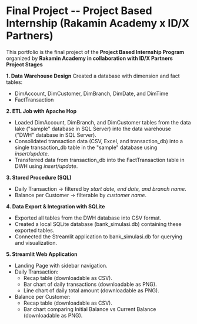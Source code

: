 # Final Project -- Project Based Internship (Rakamin Academy x ID/X Partners) 
This portfolio is the final project of the **Project Based Internship Program** organized by **Rakamin Academy in collaboration with ID/X Partners**
**Project Stages**

**1. Data Warehouse Design**
Created a database with dimension and fact tables:
  - DimAccount, DimCustomer, DimBranch, DimDate, and DimTime 
  - FactTransaction

**2. ETL Job with Apache Hop**
- Loaded DimAccount, DimBranch, and DimCustomer tables from the data lake ("sample" database in SQL Server) into the data warehouse ("DWH" database in SQL Server).
- Consolidated transaction data (CSV, Excel, and transaction_db) into a single transaction_db table in the "sample" database using _insert/update_.
- Transferred data from transaction_db into the FactTransaction table in DWH using _insert/update_.

**3. Stored Procedure (SQL)**
- Daily Transaction -> filtered by _start date, end date, and branch name_.
- Balance per Customer → filterable by _customer name_.

**4. Data Export & Integration with SQLite**
- Exported all tables from the DWH database into CSV format.
- Created a local SQLite database (bank_simulasi.db) containing these exported tables.
- Connected the Streamlit application to bank_simulasi.db for querying and visualization.

**5. Streamlit Web Application**
- Landing Page with sidebar navigation.
- Daily Transaction:
  - Recap table (downloadable as CSV).
  - Bar chart of daily transactions (downloadable as PNG).
  - Line chart of daily total amount (downloadable as PNG).
- Balance per Customer:
  - Recap table (downloadable as CSV).
  - Bar chart comparing Initial Balance vs Current Balance (downloadable as PNG).
